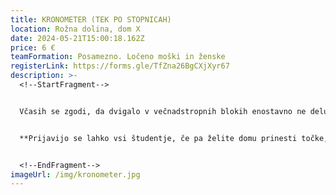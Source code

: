 ```yaml
---
title: KRONOMETER (TEK PO STOPNICAH)
location: Rožna dolina, dom X
date: 2024-05-21T15:00:18.162Z
price: 6 €
teamFormation: Posamezno. Ločeno moški in ženske
registerLink: https://forms.gle/TfZna26BgCXjXyr67
description: >-
  <!--StartFragment-->


  Včasih se zgodi, da dvigalo v večnadstropnih blokih enostavno ne deluje in takrat se moramo sprehoditi po neskončnih stopnicah, če se nam malce mudi, pa postane vse skupaj še toliko težje. Ravno zaradi tega pripravljamo v okviru Majskih iger posebno disciplino v domu X. Cilj igre je, da v najkrajšem možnem času premagate razdaljo od kleti pa vse do sedmega nadstropja. Vsak tekmovalec dobi eno priložnost, njegov čas se zapiše, na koncu pa se določi zmagovalca z najhitrejšim časom. Tekmovanje poteka ločeno v ženski in moški konkurenci ter je namenjeno vsem študentom in študentkam.


  **Prijavijo se lahko vsi študentje, če pa želite domu prinesti točke, morate biti stanovalec študentskega doma. S 1. mestom prinesete domu 8 točk, z 2. mestom 6 točk in s 3. mestom 4 točke.**


  <!--EndFragment-->
imageUrl: /img/kronometer.jpg
---
```

